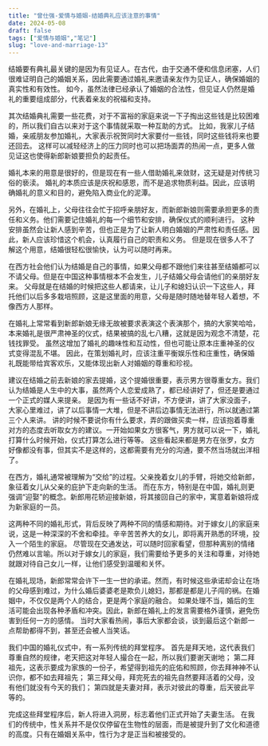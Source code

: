 ```yaml
---
title: "曾仕强-爱情与婚姻-结婚典礼应该注意的事情"
date: 2024-05-08
draft: false
tags: ["爱情与婚姻","笔记"]
slug: "love-and-marriage-13"
---
```


结婚要有典礼最关键的是因为有见证人。在古代，由于交通不便和信息闭塞，人们很难证明自己的婚姻关系，因此需要通过婚礼来邀请亲友作为见证人，确保婚姻的真实性和有效性。
如今，虽然法律已经承认了婚姻的合法性，但见证人仍然是婚礼的重要组成部分，代表着亲友的祝福和支持。

其次结婚典礼需要一些花费，对于不富裕的家庭来说一下子掏出这些钱是比较困难的，所以我们自古以来对于这个事情就采取一种互助的方式。
比如，我家儿子结婚，亲戚朋友参加婚礼，大家表示祝贺同时大家要付一些钱，同时这些钱将来也要还回去。
这样可以减轻经济上的压力同时也可以把场面弄的热闹一点，更多人做见证这也使得新郎新娘要担负的起责任。

婚礼本来的用意是很好的，但是现在有一些人借助婚礼来敛财，这无疑是对传统习俗的亵渎。
婚礼的本质应该是庆祝和感恩，而不是追求物质利益。因此，应该明确婚礼的意义和目的，避免陷入商业化的泥潭。

另外，在婚礼上，父母往往会忙于招呼亲朋好友，而新郎新娘则需要承担更多的责任和义务。他们需要记住婚礼的每一个细节和安排，确保仪式的顺利进行。
这种安排虽然会让新人感到辛苦，但也正是为了让新人明白婚姻的严肃性和责任感。因此，新人应该珍惜这个机会，认真履行自己的职责和义务。
但是现在很多人不了解这个用意，结婚很轻松很愉快，认为可以随时再来。

在西方社会他们认为结婚是自己的事情，如果父母都不跟他们来往甚至结婚都可以不请父母。但是在中国这种事情根本不会发生，儿子结婚父母会请他们的亲朋好友来。
父母就是在结婚的时候把这些人都请来，让儿子和媳妇认识一下这些人，拜托他们以后多多栽培照顾，这是这里面的用意，父母是随时随地替年轻人着想，不像西方人那样。

在婚礼上常常看到新郎新娘无缘无故被要求表演这个表演那个，搞的大家笑哈哈，本来婚礼是很严肃神圣的仪式，结果被搞的乱七八糟，这就是因为观念不清楚，花钱找罪受。
虽然这增加了婚礼的趣味性和互动性，但也可能让原本庄重神圣的仪式变得混乱不堪。
因此，在策划婚礼时，应该注重平衡娱乐性和庄重性，确保婚礼既能带给宾客欢乐，又能体现出新人对婚姻的尊重和珍视。

建议在结婚之前去新娘的家去提婚，这个提婚很重要，表示男方很尊重女方。我们认为结婚是人生中的大事，虽然两个人恋爱成熟了，都已经讲好了，但还是要通过一个正式的媒人来提亲。
是因为有一些话不好讲，不方便讲，讲了大家没面子，大家心里难过，讲了以后事情一大堆，但是不讲后边事情无法进行，所以就通过第三个人来讲。
讲的时候不要说你有什么要求，弄的跟做买卖一样，应该抱着尊重对方的态度去听取女方的建议。一开始如果女方很客气，男方就可以说一下，婚礼打算什么时候开始，仪式打算怎么进行等等。
这些看起来都是男方在张罗，女方好像都没有事，但其实不是这样的，这都需要有充分的沟通，要不然当场就出洋相了。

在西方，婚礼通常被理解为“交给”的过程。父亲挽着女儿的手臂，将她交给新郎，象征着女儿从父亲的庇护下走向新的生活。
而在东方，特别是在中国，婚礼则更强调“迎娶”的概念。新郎用花轿迎接新娘，将其接回自己的家中，寓意着新娘将成为新家庭的一员。

这两种不同的婚礼形式，背后反映了两种不同的情感和期待。对于嫁女儿的家庭来说，这是一种深深的不舍和牵挂。辛辛苦苦养大的女儿，即将离开熟悉的环境，投入一个陌生的家庭。
尽管现在交通发达，可以随时回家看望，但那种离别的情绪仍然难以言喻。所以对于嫁女儿的家庭，我们需要给予更多的关注和尊重，对待她就跟对待自己女儿一样，让他们感受到温暖和关怀。

在婚礼现场，新郎常常会许下一生一世的承诺。然而，有时候这些承诺却会让在场的父母感到难过，为什么婚后婆婆老是欺负儿媳妇，那都是都是儿子闯的祸。在婚姻中，不仅仅是两个人的结合，更是两个家庭的融合。
如果处理不当，婚后的生活可能会出现各种矛盾和冲突。因此，新郎在婚礼上的发言需要格外谨慎，避免伤害到任何一方的感情。
当时大家看热闹，事后大家都会谈，谈到最后这个新郎一点帮助都得不到，甚至还会被人当笑话。

我们中国的婚礼仪式中，有一系列传统的拜堂程序。
首先是拜天地，这代表我们尊重自然的规律，老天把这对年轻人撮合在一起，所以我们要谢天谢地；
第二拜祖先，这表示要成为家族的一份子，希望得到祖先的庇佑和照顾，你去拜神神不认识你，都不如去拜祖先；
第三拜父母，拜完死去的祖先自然要拜活着的父母，没有他们就没有今天的我们；
第四就是夫妻对拜，表示对彼此的尊重，后天彼此平等的。

完成这些拜堂程序后，新人将进入洞房，标志着他们正式开始了夫妻生活。
在我们的传统中，性关系并不是仅仅停留在生物性的层面，而是被提升到了文化和道德的高度。只有在婚姻关系中，性行为才是正当和被接受的。
